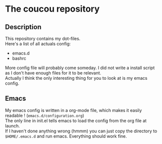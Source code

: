 # The coucou repository

## Description
   This repository contains my dot-files.  
   Here's a list of all actuals config:
   - emacs.d
   - bashrc
   
   More config file will probably come someday. I did not write a install script as I don't have enough files for it to be relevant.  
   Actually I think the only interesting thing for you to look at is my emacs config.

## Emacs
   My emacs config is written in a org-mode file, which makes it easily readable ! (`emacs.d/configuration.org`)  
   The only line in init.el tells emacs to load the config from the org file at launch.  
   If I haven't done anything wrong (hmmm) you can just copy the directory to `$HOME/.emacs.d` and run emacs. Everything should work fine.
